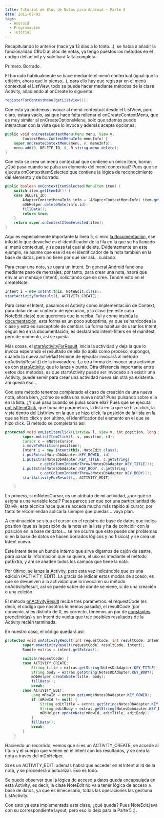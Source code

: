 ```yaml
---
title: Tutorial de Bloc de Notas para Android – Parte 4
date: 2011-08-01
tags:
  - Android
  - Programación
  - Tutorial
---
```

Recapitulando lo anterior (hace ya 13 días a lo tonto...), se había a añadir la funcionalidad CRUD al bloc de notas, ya tengo puestos los métodos en el código del activity y solo hará falta completar.

Primero. Borrado.

El borrado habitualmente se hace mediante el menú contextual (igual que la edición, ahora que lo pienso...), para ello hay que registrar en el menú contextual el ListView, todo se puede hacer mediante métodos de la clase Activity, añadiendo al onCreate lo siguiente:

```java
registerForContextMenu(getListView());
```

Con esto ya podemos invocar al menú contextual desde el ListView, pero claro, estará vacío, así que hace falta rellenar el onCreateContextMenu, que es muy similar al onCreateOptionsMenu, solo que además puede interactuar con la vista que lo invoca y además acepta opciones:

```java
public void onCreateContextMenu(Menu menu, View v,
        ContextMenu.ContextMenuInfo menuInfo) {
    super.onCreateContextMenu(menu, v, menuInfo);
    menu.add(0, DELETE_ID, 0, R.string.menu_delete);
}
```

Con esto se crea un menú contextual que contiene un único item, borrar. ¿Qué pasa cuando se pulsa un elemento del menú contextual? Pues que se ejecuta onContextItemSelected que contiene la lógica de reconocimiento del elemento y de borrado:

```java
public boolean onContextItemSelected(MenuItem item) {
    switch(item.getItemId()) {
    case DELETE_ID:
        AdapterContextMenuInfo info = (AdapterContextMenuInfo) item.getMenuInfo();
        mDbHelper.deleteNote(info.id);
        fillData();
        return true;
    }
    return super.onContextItemSelected(item);
}
```

Aquí es especialmente importante la línea 5, si miro <a href="http://developer.android.com/reference/android/widget/AdapterView.AdapterContextMenuInfo.html" target="_blank">la documentación</a>, ese info.id lo que devuelve es el identificador de la fila en la que se ha llamado al menú contextual, y se pasa tal cual al delete. Evidentemente en este ejemplo, se asume que ese id es el identificador de la nota también en la base de datos, pero no tiene por qué ser así... cuidado.

Para crear una nota, se usará un Intent. En general Android funciona mediante paso de mensajes, por tanto, para crear una nota, habrá que enviar un mensaje (Intent), solicitando que se cree. Tendré esto en el createNote:

```java
Intent i = new Intent(this, NoteEdit.class);
startActivityForResult(i, ACTIVITY_CREATE);
```

Para crear el Intent, pasamos el Activity como implementación de Context, para dotar de un contexto de ejecución, y la clase (en este caso NoteEdit.class) que queremos que lo reciba. Tal y como <a title="Documentación de Intent" href="http://developer.android.com/reference/android/content/Intent.html#Intent(android.content.Context, java.lang.Class&lt;?&gt;)" target="_blank">insinúa la documentación</a>, esta forma es un poco suboptima, ya que se hardcodea la clase y esto es susceptible de cambiar. La forma habitual de usar los Intent, según leo en la documentación, es declarando intent-filters en el manifest, pero de momento, así se queda.

Más cosas, el <a title="Documentación de startActivityForResult" href="http://developer.android.com/reference/android/app/Activity.html#startActivityForResult(android.content.Intent, int)" target="_blank">startActivityForResult</a>, inicia la actividad y deja la que lo invoca esperando el resultado de ella (lo apila como proceso, supongo), cuando la nueva actividad termine de ejecutar invocará al método onActivityResult() de la invocadora. La otra forma de invocar una actividad es con <a title="Documentación de startActivity" href="http://developer.android.com/reference/android/app/Activity.html#startActivity(android.content.Intent)" target="_blank">startActivity</a>, que lo lanza y punto. Otra diferencia importante entre estos dos métodos, es que startActivity puede ser invocado sin existir una Activity, puede servir para crear una actividad nueva sin otra ya existente... ahí queda eso...

Con este método tenemos completado el caso de creación de una nueva nota, ahora bien, ¿cómo se edita una nueva nota? Pues pulsando sobre ella en la lista. ¿Y qué pasa cuando se pulsa sobre ella? Pues que se ejecuta <a title="Documentación de onListItemClick" href="http://developer.android.com/reference/android/app/ListActivity.html#onListItemClick(android.widget.ListView, android.view.View, int, long)">onListItemClick</a>, que toma de parámetros, la lista en la que se hizo click, la vista dentro del ListView en la que se hizo click, la posición de la lista en la que se hizo click y por último, el identificador del elemento en el que se hizo click. El método se completaría así:

```java
protected void onListItemClick(ListView l, View v, int position, long id) {
        super.onListItemClick(l, v, position, id);
        Cursor c = mNotesCursor;
        c.moveToPosition(position);
        Intent i = new Intent(this, NoteEdit.class);
        i.putExtra(NotesDbAdapter.KEY_ROWID, id);
        i.putExtra(NotesDbAdapter.KEY_TITLE, c.getString(
                c.getColumnIndexOrThrow(NotesDbAdapter.KEY_TITLE)));
        i.putExtra(NotesDbAdapter.KEY_BODY, c.getString(
                c.getColumnIndexOrThrow(NotesDbAdapter.KEY_BODY)));
        startActivityForResult(i, ACTIVITY_EDIT);

    }
```

Lo primero, si mNotesCursor, es un atributo de mi actividad, ¿por qué se asigna a una variable local? Pues parece ser que por una particularidad de Dalvik, esta técnica hace que se acceda mucho más rápido al cursor, por tanto te recomiendan aplicarla siempre que puedas... vaya plan.

A continuación se situa el cursor en el registro de base de datos que indica position (que es la posición de la nota en la lista y ha de coincidir con la posición en la base de datos... se me ocurre que esto puede dar problemas si en la base de datos se hacen borrados lógicos y no físicos) y se crea un Intent nuevo.

Este Intent tiene un bundle interno que sirve digamos de cajón de sastre, para pasar la información que se quiera, el uso es mediante el método putExtra, y ahí se añaden todos los campos que tiene la nota.

Por último, se lanza la Activity, pero esta vez indicándole que es una edición (ACTIVITY_EDIT). La gracia de indicar estos modos de acceso, es que se devuelven a la actividad que lo invoca en su método onActivityResult, así se puede saber de donde se viene, si de una creación o una edición.

El método <a title="Documentación de onActivityResult" href="http://developer.android.com/reference/android/app/Activity.html#onActivityResult(int, int, android.content.Intent)" target="_blank">onActivityResult</a> recibe tres parámetros: el requestCode (es decir, el código que nosotros le hemos pasado), el resultCode (por convenio, si es distinto de 0, es correcto, tenemos un par de <a title="ResultCodes predefinidos" href="http://developer.android.com/reference/android/app/Activity.html#RESULT_CANCELED" target="_blank">constantes predefinidas</a>) y un Intent de vuelta que trae posibles resultados de la Activity recién terminada.

En nuestro caso, el código quedará así:

```java
protected void onActivityResult(int requestCode, int resultCode, Intent intent) {
    	super.onActivityResult(requestCode, resultCode, intent);
    	Bundle extras = intent.getExtras();

    	switch(requestCode) {
    	case ACTIVITY_CREATE:
    	    String title = extras.getString(NotesDbAdapter.KEY_TITLE);
    	    String body = extras.getString(NotesDbAdapter.KEY_BODY);
    	    mDbHelper.createNote(title, body);
    	    fillData();
    	    break;
    	case ACTIVITY_EDIT:
    	    Long mRowId = extras.getLong(NotesDbAdapter.KEY_ROWID);
    	    if (mRowId != null) {
    	        String editTitle = extras.getString(NotesDbAdapter.KEY_TITLE);
    	        String editBody = extras.getString(NotesDbAdapter.KEY_BODY);
    	        mDbHelper.updateNote(mRowId, editTitle, editBody);
    	    }
    	    fillData();
    	    break;
    	}
    }
```

Haciendo un recorrido, vemos que si es un ACTIVITY_CREATE, se accede al título y el cuerpo que vienen en el Intent con los resultados, y se crea la nota a través del mDbHelper.

Si es un ACTIVITY_EDIT, además habrá que acceder en el Intent al Id de la nota, y se procederá a actualizar. Eso es todo.

Se puede observar que la lógica de acceso a datos queda encapsulada en esta Activity, es decir, la clase NoteEdit no va a tener lógica de acceso a base de datos, ya que es innecesario, todas las operaciones las gestiona ListActivity.

Con esto ya esta implementada esta clase, ¿qué queda? Pues NoteEdit.java con su correspondiente layout, pero eso lo dejo para la Parte 5 :).